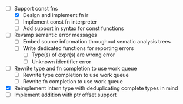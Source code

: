 - [ ] Support const fns
    - [X] Design and implement fn ir
    - [ ] Implement const fn interpreter
    - [ ] Add support in syntax for const functions
- [ ] Revamp semantic error messages
    - [ ] Embed source information throughout sematic analysis trees
    - [ ] Write dedicated functions for reporting errors
        - [ ] Type(s) of expr(s) are wrong error
        - [ ] Unknown identifier error
- [ ] Rewrite type and fn completion to use work queue
    - [ ] Rewrite type completion to use work queue
    - [ ] Rewrite fn completion to use work queue
- [X] Reimplement intern type with deduplicating complete types in mind
- [ ] Implement addition with ptr offset support
